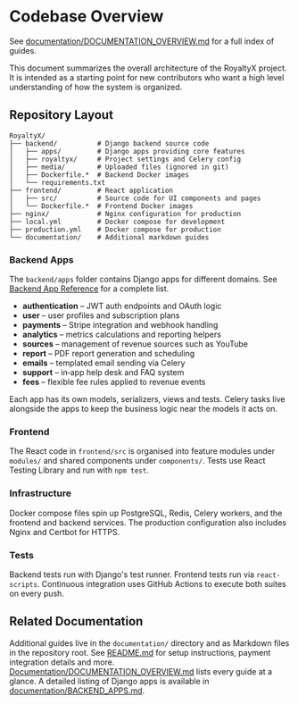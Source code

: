 # Codebase Overview
See [documentation/DOCUMENTATION_OVERVIEW.md](documentation/DOCUMENTATION_OVERVIEW.md) for a full index of guides.


This document summarizes the overall architecture of the RoyaltyX project. It is intended as a starting point for new contributors who want a high level understanding of how the system is organized.

## Repository Layout

```
RoyaltyX/
├── backend/          # Django backend source code
│   ├── apps/         # Django apps providing core features
│   ├── royaltyx/     # Project settings and Celery config
│   ├── media/        # Uploaded files (ignored in git)
│   ├── Dockerfile.*  # Backend Docker images
│   └── requirements.txt
├── frontend/         # React application
│   ├── src/          # Source code for UI components and pages
│   └── Dockerfile.*  # Frontend Docker images
├── nginx/            # Nginx configuration for production
├── local.yml         # Docker compose for development
├── production.yml    # Docker compose for production
└── documentation/    # Additional markdown guides
```

### Backend Apps

The `backend/apps` folder contains Django apps for different domains. See
[Backend App Reference](documentation/BACKEND_APPS.md) for a complete list.

- **authentication** – JWT auth endpoints and OAuth logic
- **user** – user profiles and subscription plans
- **payments** – Stripe integration and webhook handling
- **analytics** – metrics calculations and reporting helpers
- **sources** – management of revenue sources such as YouTube
- **report** – PDF report generation and scheduling
- **emails** – templated email sending via Celery
- **support** – in‑app help desk and FAQ system
- **fees** – flexible fee rules applied to revenue events

Each app has its own models, serializers, views and tests. Celery tasks live
alongside the apps to keep the business logic near the models it acts on.

### Frontend

The React code in `frontend/src` is organised into feature modules under `modules/` and shared components under `components/`. Tests use React Testing Library and run with `npm test`.

### Infrastructure

Docker compose files spin up PostgreSQL, Redis, Celery workers, and the frontend and backend services. The production configuration also includes Nginx and Certbot for HTTPS.

### Tests

Backend tests run with Django's test runner. Frontend tests run via `react-scripts`. Continuous integration uses GitHub Actions to execute both suites on every push.

## Related Documentation

Additional guides live in the `documentation/` directory and as Markdown files
in the repository root. See [README.md](README.md) for setup instructions,
payment integration details and more. [Documentation/DOCUMENTATION_OVERVIEW.md](documentation/DOCUMENTATION_OVERVIEW.md) lists every guide at a glance. A detailed listing of Django apps is
available in [documentation/BACKEND_APPS.md](documentation/BACKEND_APPS.md).

